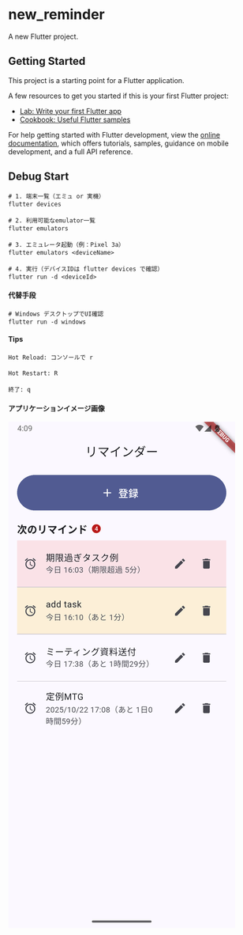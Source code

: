 # new_reminder

A new Flutter project.

## Getting Started

This project is a starting point for a Flutter application.

A few resources to get you started if this is your first Flutter project:

- [Lab: Write your first Flutter app](https://docs.flutter.dev/get-started/codelab)
- [Cookbook: Useful Flutter samples](https://docs.flutter.dev/cookbook)

For help getting started with Flutter development, view the
[online documentation](https://docs.flutter.dev/), which offers tutorials,
samples, guidance on mobile development, and a full API reference.


## Debug Start
```
# 1. 端末一覧（エミュ or 実機）
flutter devices

# 2. 利用可能なemulator一覧
flutter emulators

# 3. エミュレータ起動（例：Pixel 3a）
flutter emulators <deviceName>

# 4. 実行（デバイスIDは flutter devices で確認）
flutter run -d <deviceId>

```


#### 代替手段
```
# Windows デスクトップでUI確認
flutter run -d windows
```

#### Tips
```
Hot Reload: コンソールで r

Hot Restart: R

終了: q
```


#### アプリケーションイメージ画像
![2025/10/21時点のイメージ画像](dbgImgs/debug1.png)